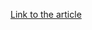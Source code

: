 [Link to the article](https://www.trendmicro.com/en_us/research/24/j/attackers-target-exposed-docker-remote-api-servers-with-perfctl-.html)
